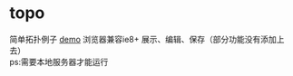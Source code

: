 # topo

简单拓扑例子 <a href="https://yibiaoou.github.io/topo/index">demo</a>
浏览器兼容ie8+
展示、编辑、保存（部分功能没有添加上去）
<br />
ps:需要本地服务器才能运行